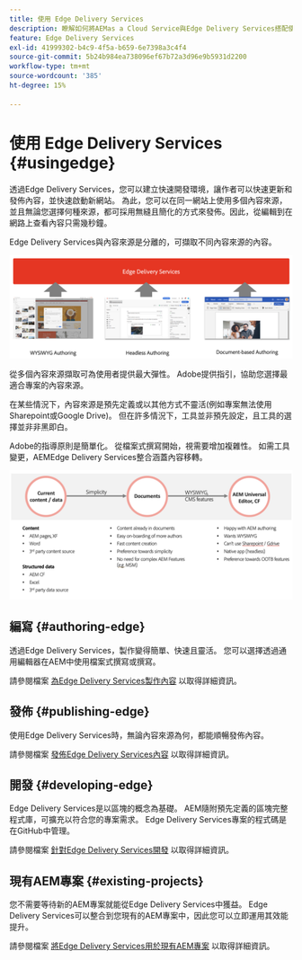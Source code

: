 ```yaml
---
title: 使用 Edge Delivery Services
description: 瞭解如何將AEMas a Cloud Service與Edge Delivery Services搭配使用。
feature: Edge Delivery Services
exl-id: 41999302-b4c9-4f5a-b659-6e7398a3c4f4
source-git-commit: 5b24b984ea738096ef67b72a3d96e9b5931d2200
workflow-type: tm+mt
source-wordcount: '385'
ht-degree: 15%

---
```



# 使用 Edge Delivery Services {#usingedge}

透過Edge Delivery Services，您可以建立快速開發環境，讓作者可以快速更新和發佈內容，並快速啟動新網站。 為此，您可以在同一網站上使用多個內容來源，並且無論您選擇何種來源，都可採用無縫且簡化的方式來發佈。因此，從編輯到在網路上查看內容只需幾秒鐘。

Edge Delivery Services與內容來源是分離的，可擷取不同內容來源的內容。

![Edge Delivery的內容來源](assets/content-sources.png)

從多個內容來源擷取可為使用者提供最大彈性。 Adobe提供指引，協助您選擇最適合專案的內容來源。

在某些情況下，內容來源是預先定義或以其他方式不靈活(例如專案無法使用Sharepoint或Google Drive)。 但在許多情況下，工具並非預先設定，且工具的選擇並非非黑即白。

Adobe的指導原則是簡單化。 從檔案式撰寫開始，視需要增加複雜性。 如需工具變更，AEMEdge Delivery Services整合涵蓋內容移轉。

![內容來源彈性](assets/content-source-flexiblity.png)

## 編寫 {#authoring-edge}

透過Edge Delivery Services，製作變得簡單、快速且靈活。 您可以選擇透過通用編輯器在AEM中使用檔案式撰寫或撰寫。

請參閱檔案 [為Edge Delivery Services製作內容](authoring.md) 以取得詳細資訊。

## 發佈 {#publishing-edge}

使用Edge Delivery Services時，無論內容來源為何，都能順暢發佈內容。

請參閱檔案 [發佈Edge Delivery Services內容](publishing.md) 以取得詳細資訊。

## 開發 {#developing-edge}

Edge Delivery Services是以區塊的概念為基礎。 AEM隨附預先定義的區塊完整程式庫，可擴充以符合您的專案需求。 Edge Delivery Services專案的程式碼是在GitHub中管理。

請參閱檔案 [針對Edge Delivery Services開發](developing.md) 以取得詳細資訊。

## 現有AEM專案 {#existing-projects}

您不需要等待新的AEM專案就能從Edge Delivery Services中獲益。 Edge Delivery Services可以整合到您現有的AEM專案中，因此您可以立即運用其效能提升。

請參閱檔案 [將Edge Delivery Services用於現有AEM專案](existing-projects.md) 以取得詳細資訊。
